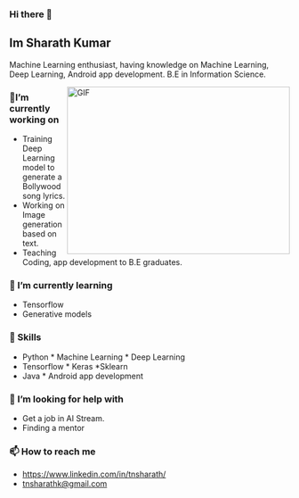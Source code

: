 ### Hi there 👋

## Im Sharath Kumar
Machine Learning enthusiast, having knowledge on Machine Learning, Deep Learning, Android app development. B.E in Information Science.

<img align="right" alt="GIF" src="https://github.com/tnsharath/tnsharath/blob/master/anim.gif" width="400" height="300" />

### 🔭I’m currently working on
* Training Deep Learning model to generate a Bollywood song lyrics.
* Working on Image generation based on text.
* Teaching Coding, app development to B.E graduates.

### 🌱 I’m currently learning
* Tensorflow
* Generative models

### 💼 Skills
* Python    * Machine Learning    * Deep Learning
* Tensorflow    * Keras   *Sklearn
* Java * Android app development

### 🤔 I’m looking for help with
* Get a job in AI Stream.
* Finding a mentor

### 📫 How to reach me
* https://www.linkedin.com/in/tnsharath/
* tnsharathk@gmail.com



<!--
**tnsharath/tnsharath** is a ✨ _special_ ✨ repository because its `README.md` (this file) appears on your GitHub profile.

Here are some ideas to get you started:

-  

- ...
-  ...
- 💬 Ask me about ...
- 📫 How to reach me: ...
- 😄 Pronouns: ...
- ⚡ Fun fact: ...
-->
